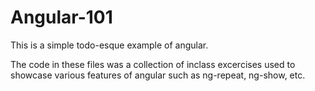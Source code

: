 # Angular-101

This is a simple todo-esque example of angular. 

The code in these files was a collection of inclass excercises 
used to showcase various features of angular such as ng-repeat, 
ng-show, etc. 
